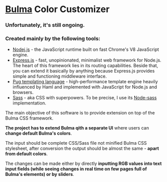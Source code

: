 # [Bulma](https://bulma.io/) Color Customizer

### Unfortunately, it's still ongoing.

### Created mainly by the following tools:

* [Nodej.js](https://nodejs.org/en/) - the JavaScript runtime built on fast Chrome's V8 JavaScript engine.
* [Express.js](https://expressjs.com/) - fast, unopinionated, minimalist web framework for Node.js. The heart of this framework lies in its routing capabilities. Beside that, you can extend it basically by anything because Express.js provides simple and functioning middleware interface.
* [Pug templating language](https://pugjs.org/api/getting-started.html) - high-performance template engine heavily influenced by Haml and implemented with JavaScript for Node.js and browsers.
* [Sass](https://sass-lang.com/) - aka CSS with superpowers. To be precise, I use its [Node-sass](https://github.com/sass/node-sass) implementation.

The main objective of this software is to provide extension on top of the Bulma CSS framework. 

**The project has to extend Bulma qith a separate UI** where users can **change default Bulma's colors**. 

The input should be complete CSS/Sass file not minified Bulma CSS stylesheet, after conversion the output should be almost the same - **apart from default colors**.

The changes can be made either by directly **inputting RGB values into text input fields (while seeing changes in real time on few pages full of Bulma's elements) or by sliders**.
